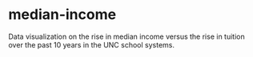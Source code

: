 # median-income
Data visualization on the rise in median income versus the rise in tuition over the past 10 years in the UNC school systems.
